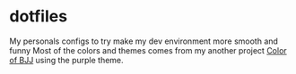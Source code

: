 # dotfiles
My personals configs to try make my dev environment more smooth and funny
Most of the colors and themes comes from my another project [Color of BJJ](https://github.com/leandrocunha/colors-of-bjj) using the purple theme.
